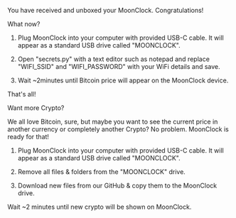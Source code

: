You have received and unboxed your MoonClock. Congratulations!

What now?

1. Plug MoonClock into your computer with provided USB-C cable. It will appear as a standard USB drive called "MOONCLOCK".

2. Open "secrets.py" with a text editor such as notepad and replace "WIFI_SSID" and "WIFI_PASSWORD" with your WiFi details and save.

3. Wait ~2minutes until Bitcoin price will appear on the MoonClock device.

That's all!


Want more Crypto?

We all love Bitcoin, sure, but maybe you want to see the current price in another currency or completely another Crypto? No problem. MoonClock is ready for that!

1. Plug MoonClock into your computer with provided USB-C cable. It will appear as a standard USB drive called "MOONCLOCK".

2. Remove all files & folders from the "MOONCLOCK" drive.

3. Download new files from our GitHub & copy them to the MoonClock drive.

Wait ~2 minutes until new crypto will be shown on MoonClock.
